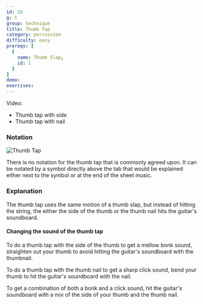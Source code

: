 ```yaml
---
id: 29
g: t
group: technique
title: Thumb Tap
category: percussion
difficulty: easy
prereqs: [
  {
    name: Thumb Slap,
    id: 1
  }
]
demo: 
exercises:
---
```


Video:
- Thumb tap with side
- Thumb tap with nail

### Notation

![Thumb Tap]()

There is no notation for the thumb tap that is commonly agreed upon. It can be notated by a symbol directly above the tab that would be explained either next to the symbol or at the end of the sheet music.

### Explanation

The thumb tap uses the same motion of a thumb slap, but instead of hitting the string, the either the side of the thumb or the thumb nail hits the guitar's <span class="tt" data-tip="the guitar's top, where the soundhole is located">soundboard</span>. 

#### Changing the sound of the thumb tap

To do a thumb tap with the side of the thumb to get a mellow bonk sound, straighten out your thumb to avoid hitting the guitar's soundboard with the thumbnail.

To do a thumb tap with the thumb nail to get a sharp click sound, bend your thumb to hit the guitar's soundboard with the nail.

To get a combination of both a bonk and a click sound, hit the guitar's soundboard with a mix of the side of your thumb and the thumb nail.